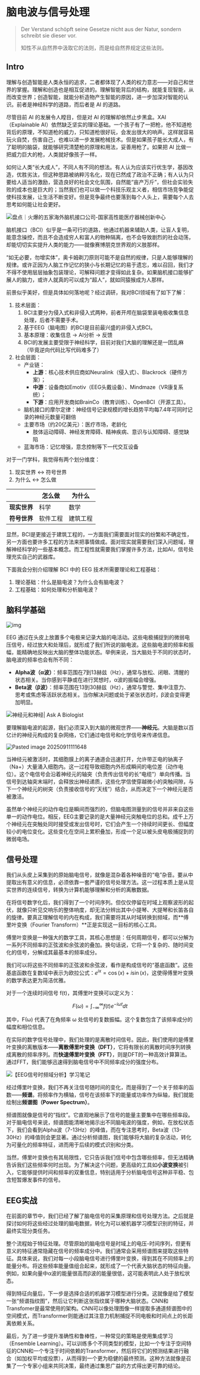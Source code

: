 # 脑电波与信号处理


>Der Verstand schöpft seine Gesetze nicht aus der Natur, sondern schreibt sie dieser vor.
>
>知性不从自然界中汲取它的法则，而是给自然界规定这些法则。

<!--more-->

## Intro

理解与创造智能是人类永恒的追求，二者都体现了人类的权力意志——对自己和世界的掌握。理解和创造也是相互促进的。理解智能背后的结构，就能复现智能，从而改变世界；创造智能，就能分析造物产生智能的原因，进一步加深对智能的认识。前者是神经科学的道路，而后者是 AI 的道路。

尽管目前 AI 的发展令人瞠目，但是对 AI 的理解却依然止步黑盒。XAI（Explainable AI）依然缺乏坚实的理论基础。一个孩子有了一把枪，他不知道枪背后的原理，不知道枪的威力，只知道枪很好玩，会发出很大的响声。这样就容易玩火自焚，伤害自己，也难以进一步发展枪械技术。但是如果孩子能长大成人，有了聪明的脑袋，就能够研究清楚枪的原理和用法，妥善用枪了。如果把 AI 比做一把威力巨大的枪，人类就好像孩子一样。

如何让人类“长大成人”，不同人有不同的想法。有人认为应该实行优生学，基因改造，优胜劣汰，但这种思路被纳粹污名化，现在已然成了政治不正确；有人认为只要给人适当的激励，营造良好的社会文化氛围，自然能“亩产万斤”，但社会实验失败的成本也是巨大的；当然我们也可以做一个科技乐观主义者，相信市场竞争能促使科技发展，让生活不断变好。但是竞争最终也要落到每个人头上，需要每个人去思考如何能让社会更好。

![盘点｜火爆的五家海外脑机接口公司-国家高性能医疗器械创新中心](./assets/6377137759531333063943490.jpg)

脑机接口（BCI）似乎是一条可行的道路，他通过机器来辅助人类，让盲人复明，能意念操控，而且不会造成穷人和富人的物种隔离，也不会导致剧烈的社会动荡，却能切切实实提升人类的能力——就像赛博朋克世界观的义肢那样。

“如无必要，勿增实体”，奥卡姆剃刀原则可能不是自然的规律，只是人能够理解的规律。或许正因为人脑工作记忆的狭小与长期记忆的易于遗忘，难以召回，我们才不得不使用层层抽象包装理论，可解释问题才变得如此复杂。如果脑机接口能够扩展人的脑力，或许人就真的可以成为“超人”，就如同猿猴成为人那样。

前景似乎美好，但是具体如何落地呢？经过调研，我对BCI领域有了如下了解：
1. 技术层面：
	1. BCI主要分为侵入式和非侵入式两种，前者开颅在脑袋里装电极收集信息处理，后者不需要手术。
	2. 基于EEG（脑电图）的BCI是目前最兴盛的非侵入式BCI。
	3. 基本原理：收集信息 -> AI分析 -> 反馈
	4. BCI的发展主要受限于神经科学，目前对我们大脑的理解还是一团乱麻（毕竟逆向代码比写代码难多了）
2. 社会层面：
    - 产业链：
        - **上游**：核心技术供应商如Neuralink（侵入式）、Blackrock（硬件方案）；
        - **中游**：设备商如Emotiv（EEG头戴设备）、Mindmaze（VR康复系统）；
        - **下游**：应用开发商如BrainCo（教育训练）、OpenBCI（开源工具）。
    - 脑机接口的摩尔定律：神经信号记录规模的增长趋势平均每7.4年可同时记录的神经元数量可翻倍
    - 主要市场（约20亿美元）：医疗市场，老龄化
        - 肢体运动障碍、神经发育障碍、精神疾病、意识与认知障碍、感觉缺陷
    - 蓝海市场：记忆增强，意念控制等下一代交互设备

对于一门学科，我觉得有两个划分维度：
1. 现实世界 <-> 符号世界
2. 为什么 <-> 怎么做

|              | 怎么做   | 为什么   |
| ------------ | -------- | -------- |
| **现实世界** | 科学     | 数学     |
| **符号世界** | 软件工程 | 建筑工程 |

显然，BCI是更接近于建筑工程的，一方面我们需要面对现实的纷繁和不确定性，另一方面也要许多工程的方法来把事情做成。面对现实就需要我们深入问题域，理解神经科学的一些基本概念。而工程性就需要我们掌握许多方法，比如AI，信号处理充实自己的武器库。

下面我会分别介绍理解 BCI 中的 EEG 技术所需要理论和工程基础：
1. 理论基础：什么是脑电波？为什么会有脑电波？
2. 工程基础：如何处理和分析脑电波？

## 脑科学基础

![img](./assets/5b2-300x201.gif)

EEG 通过在头皮上放置多个电极来记录大脑的电活动。这些电极捕捉到的微弱电压信号，经过放大和处理后，就形成了我们所说的脑电波。这些脑电波的频率和振幅，能精确地反映出大脑的整体功能状态。举例来说，当大脑处于不同的状态时，脑电波的频率也会有所不同：

- **Alpha波（α波）**：频率范围在7到13赫兹（Hz），通常与放松、闭眼、清醒的状态相关。当你感到平静或在进行冥想时，α波的振幅会增强。
- **Beta波（β波）**：频率范围在13到30赫兹（Hz），通常与警觉、集中注意力、思考或焦虑等活跃状态相关。当你解决问题或处于紧张状态时，β波会变得更加明显。

![神经元和神经| Ask A Biologist](./assets/neuron-anatomy-chinese-simplified.jpg)

要理解脑电波的起源，我们必须深入到大脑的微观世界——**神经元**。大脑是数以百亿计的神经元构成的复杂网络，它们通过电信号和化学信号来传递信息。

![Pasted image 20250911111648](./assets/ele.png)

当神经元被激活时，其细胞膜上的离子通道会迅速打开，允许带正电的钠离子（Na+）大量涌入细胞内。这一过程导致细胞内外形成瞬间的电位差（动作电位）。这个电信号会沿着神经元的轴突（负责传出信号的长“电缆”）单向传播。当信号到达轴突末端时，会释放出神经递质，这些化学信使穿越微小的突触间隙，与下一个神经元的树突（负责接收信号的“天线”）结合，从而决定下一个神经元是否被激活。

虽然单个神经元的动作电位是瞬间而强烈的，但脑电图测量到的信号并非来自这些单一的动作电位。相反，EEG主要记录的是大量神经元突触电位的总和。成千上万个神经元在突触处同时接受或发出信号时，它们会产生一个持续时间更长、但幅度较小的电位变化。这些变化在空间上累积叠加，形成一个足以被头皮电极捕捉到的微弱电场。

## 信号处理

我们从头皮上采集到的原始脑电信号，就像是混杂着各种噪音的“电”杂音。要从中提取出有意义的信息，必须依靠一套严谨的信号处理方法。这一过程本质上是从现实世界的连续信号，转换为计算机能够理解和分析的离散数据。

在将信号数字化后，我们得到了一个时间序列。但仅仅停留在时域上观察波形的起伏，就像只听见交响乐的整体响度，却无法分辨出其中小提琴、大提琴和长笛各自的旋律。要真正理解信号的内在构成，我们需要将其从时域转换到频域，而**傅里叶变换（Fourier Transform）**正是实现这一目标的核心工具。

傅里叶变换是一种强大的数学工具，其核心思想是：任何周期信号，都可以分解为一系列不同频率的正弦波和余弦波的叠加。换句话说，它将一个复杂的、随时间变化的信号，分解成其最基本的频率成分。

我们可以将这些不同频率的正弦波和余弦波，看作是构成信号的“基底函数”。这些基底函数在复数域中表示为欧拉公式：$e^{ix} = \cos(x) + i\sin(x)$，这使得傅里叶变换的数学表达更为简洁优雅。

对于一个连续时间信号 f(t)，其傅里叶变换可以定义为：

$$F(\omega) = \int_{-\infty}^{\infty} f(t) e^{-i\omega t} dt$$

其中，F(ω) 代表了在角频率 ω 处信号的复数振幅。这个复数包含了该频率成分的幅度和相位信息。

在实际的数字信号处理中，我们处理的是离散时间信号。因此，我们使用的是傅里叶变换的离散版本——**离散傅里叶变换（DFT）**，它将有限长的离散时间序列转换成离散的频率序列。而**快速傅里叶变换（FFT）**，则是DFT的一种高效计算算法。通过FFT，我们能够迅速得到脑电信号中不同频率成分的强度分布。

![【EEG信号时频域分析】学习笔记](./assets/v2-ddf9b69a609611afb2f5735487659c7d_1440w.png)

经过傅里叶变换，我们不再关注信号随时间的变化，而是得到了一个关于频率的函数——**频谱**。将频率作为横轴，信号在该频率下的能量或功率作为纵轴，我们就能绘制出**频谱图（Power Spectrum）**。

频谱图就像是信号的“指纹”。它直观地展示了信号的能量主要集中在哪些频率段。对于脑电信号来说，频谱图能清晰地揭示出不同脑电波的强度，例如，在放松状态下，我们会看到Alpha波（7-13Hz）的峰值，而在专注思考时，Beta波（13-30Hz）的峰值则会更显著。通过分析频谱图，我们能够将大脑的复杂活动，转化为可量化的频率特征，进而用于后续的模式识别和分类。

当然，傅里叶变换也有其局限性，它只告诉我们信号中包含哪些频率，但无法精确告诉我们这些频率何时出现。为了解决这个问题，更高级的工具如**小波变换**被引入，它能够提供时间和频率的双重信息，特别适用于分析脑电信号这种非平稳、包含短暂爆发事件的信号。

## EEG实战

在前面的章节中，我们已经了解了脑电信号的采集原理和信号处理方法。之后就是探讨如何将这些经过处理的脑电数据，转化为可以被机器学习模型识别的特征，并最终实现分类任务。

整个流程始于特征处理。尽管原始的脑电信号是时域上的电压-时间序列，但更有意义的特征通常隐藏在信号的频率成分中。我们通常会采用频谱图来提取这些特征。具体来说，我们对每一小段脑电信号进行傅里叶变换，得到其在不同频率上的能量分布。将这些频率能量值组合起来，就形成了一个代表大脑状态的特征向量。例如，如果向量中α波的能量很高而β波的能量很低，这可能表明此人处于放松状态。

得到特征向量后，下一步是选择合适的机器学习模型进行分类。这就像是给了模型一张“频谱指纹图”，然后让它判断这张指纹属于哪种大脑状态。CNN和Transfomer是最常使用的架构。CNN可以像处理图像一样提取多通道频谱图中的空间模式，而Transformer则能通过其注意力机制捕捉不同电极和时间点上的长距离依赖关系。

最后，为了进一步提升准确性和鲁棒性，一种常见的策略是使用集成学习（Ensemble Learning）。可以训练多个不同类型的模型，比如一个专注于空间特征的CNN和一个专注于时间依赖的Transformer，然后将它们的预测结果进行融合（如加权平均或投票），从而得到一个更为稳健的最终预测。这种方法就像是召集了一个专家小组来共同决策，最终通过集思广益的方式得出更可靠的结论。


